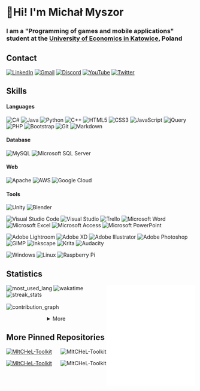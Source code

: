 <h1>👋Hi! I'm Michał Myszor</h1>

<h3>I am a "Programming of games and mobile applications" student at the <a href="https://www.ue.katowice.pl/en.html">University of Economics in Katowice</a>, Poland</h3>

<h2>Contact </h2>
<p>
  <a href="https://www.linkedin.com/in/micha%c5%82-myszor-51a1451b5/"><img alt="LinkedIn" src="https://img.shields.io/badge/LinkedIn-0077B5?style=for-the-badge&logo=linkedin&logoColor=white" /></a>
  <a href="mailto:mikemyszor@gmail.com"><img alt="Gmail" src="https://img.shields.io/badge/Gmail-D14836?style=for-the-badge&logo=gmail&logoColor=white" /></a>
  <a href="https://discord.gg/M!tCHeL#8618"><img alt="Discord" src="https://img.shields.io/badge/Discord-7289DA?style=for-the-badge&logo=discord&logoColor=white" /></a>
  <a href="https://www.youtube.com/channel/UCDzVuoDMjFwrn7hnCUk8zhA"><img alt="YouTube" src="https://img.shields.io/badge/YouTube-FF0000?style=for-the-badge&logo=youtube&logoColor=white" /></a>
  <a href="https://twitter.com/michalmyszor"><img alt="Twitter" src="https://img.shields.io/badge/Twitter-1DA1F2?style=for-the-badge&logo=twitter&logoColor=white" /></a>
  <a href=""><img alt="" src="" /></a>
</p>

<h2>Skills</h2>
<h4>Languages</h4>
<p>
  <img alt="C#" src="https://img.shields.io/badge/c%23-%23239120.svg?style=for-the-badge&logo=c-sharp&logoColor=white" />
  <img alt="Java" src="https://img.shields.io/badge/java-%23ED8B00.svg?style=for-the-badge&logo=java&logoColor=white" />
  <img alt="Python" src="https://img.shields.io/badge/python-3670A0?style=for-the-badge&logo=python&logoColor=ffdd54" />
  <img alt="C++" src="https://img.shields.io/badge/c++-%2300599C.svg?style=for-the-badge&logo=c%2B%2B&logoColor=white" />
  <img alt="HTML5" src="https://img.shields.io/badge/html5-%23E34F26.svg?style=for-the-badge&logo=html5&logoColor=white" />
  <img alt="CSS3" src="https://img.shields.io/badge/css3-%231572B6.svg?style=for-the-badge&logo=css3&logoColor=white" />
  <img alt="JavaScript" src="https://img.shields.io/badge/javascript-%23323330.svg?style=for-the-badge&logo=javascript&logoColor=%23F7DF1E" />
  <img alt="jQuery" src="https://img.shields.io/badge/jquery-%230769AD.svg?style=for-the-badge&logo=jquery&logoColor=white" />
  <img alt="PHP" src="https://img.shields.io/badge/php-%23777BB4.svg?style=for-the-badge&logo=php&logoColor=white" />
  <img alt="Bootstrap" src="https://img.shields.io/badge/bootstrap-%23563D7C.svg?style=for-the-badge&logo=bootstrap&logoColor=white" />
  <img alt="Git" src="https://img.shields.io/badge/git-%23F05033.svg?style=for-the-badge&logo=git&logoColor=white" />
  <img alt="Markdown" src="https://img.shields.io/badge/markdown-%23000000.svg?style=for-the-badge&logo=markdown&logoColor=white" />
</p>

<h4>Database</h4>
<p>
  <img alt="MySQL" src="https://img.shields.io/badge/mysql-%2300f.svg?style=for-the-badge&logo=mysql&logoColor=white" />
  <img alt="Microsoft SQL Server" src="https://img.shields.io/badge/Microsoft%20SQL%20Sever-CC2927?style=for-the-badge&logo=microsoft%20sql%20server&logoColor=white" />
</p>

<h4>Web</h4>
<p>
  <img alt="Apache" src="https://img.shields.io/badge/apache-%23D42029.svg?style=for-the-badge&logo=apache&logoColor=white" />
  <img alt="AWS" src="https://img.shields.io/badge/AWS-%23FF9900.svg?style=for-the-badge&logo=amazon-aws&logoColor=white" />
  <img alt="Google Cloud" src="https://img.shields.io/badge/GoogleCloud-%234285F4.svg?style=for-the-badge&logo=google-cloud&logoColor=white" />
</p>

<h4>Tools</h4>
<p>
  <img alt="Unity" src="https://img.shields.io/badge/unity-%23000000.svg?style=for-the-badge&logo=unity&logoColor=white" />
  <img alt="Blender" src="https://img.shields.io/badge/blender-%23F5792A.svg?style=for-the-badge&logo=blender&logoColor=white" />
</p>

<p>
  <img alt="Visual Studio Code" src="https://img.shields.io/badge/VisualStudioCode-0078d7.svg?style=for-the-badge&logo=visual-studio-code&logoColor=white" />
  <img alt="Visual Studio" src="https://img.shields.io/badge/VisualStudio-5C2D91.svg?style=for-the-badge&logo=visual-studio&logoColor=white" />
  <img alt="Trello" src="https://img.shields.io/badge/Trello-%23026AA7.svg?style=for-the-badge&logo=Trello&logoColor=white" />
  <img alt="Microsoft Word" src="https://img.shields.io/badge/Microsoft_Word-2B579A?style=for-the-badge&logo=microsoft-word&logoColor=white" />
  <img alt="Microsoft Excel" src="https://img.shields.io/badge/Microsoft_Excel-217346?style=for-the-badge&logo=microsoft-excel&logoColor=white" />
  <img alt="Microsoft Access" src="https://img.shields.io/badge/Microsoft_Access-A4373A?style=for-the-badge&logo=microsoft-access&logoColor=white" />
  <img alt="Microsoft PowerPoint" src="https://img.shields.io/badge/Microsoft_PowerPoint-B7472A?style=for-the-badge&logo=microsoft-powerpoint&logoColor=white" />
</p>

<p>
  <img alt="Adobe Lightroom" src="https://img.shields.io/badge/Adobe%20Lightroom-31A8FF?style=for-the-badge&logo=Adobe%20Lightroom&logoColor=white" />
  <img alt="Adobe XD" src="https://img.shields.io/badge/Adobe%20XD-470137?style=for-the-badge&logo=Adobe%20XD&logoColor=#FF61F6" />
  <img alt="Adobe Illustrator" src="https://img.shields.io/badge/Adobe%20Illustrator-FF9A00?style=for-the-badge&logo=adobe%20illustrator&logoColor=white" />
  <img alt="Adobe Photoshop" src="https://img.shields.io/badge/Adobe%20Photoshop-31A8FF?style=for-the-badge&logo=Adobe%20Photoshop&logoColor=black" />
  <img alt="GIMP" src="https://img.shields.io/badge/Gimp-657D8B?style=for-the-badge&logo=gimp&logoColor=FFFFFF" />
  <img alt="Inkscape" src="https://img.shields.io/badge/Inkscape-e0e0e0?style=for-the-badge&logo=inkscape&logoColor=080A13" />
  <img alt="Krita" src="https://img.shields.io/badge/Krita-203759?style=for-the-badge&logo=krita&logoColor=EEF37B" />
  <img alt="Audacity" src="https://img.shields.io/badge/Audacity-0000CC?style=for-the-badge&logo=audacity&logoColor=white" />
</p>

<p>
  <img alt="Windows" src="https://img.shields.io/badge/Windows-0078D6?style=for-the-badge&logo=windows&logoColor=white" />
  <img alt="Linux" src="https://img.shields.io/badge/Linux-FCC624?style=for-the-badge&logo=linux&logoColor=black" />
  <img alt="Raspberry Pi" src="https://img.shields.io/badge/-Raspberry_Pi-C51A4A?style=for-the-badge&logo=Raspberry-Pi" />
</p>

<h2>Statistics</h2>
<img align="right" width=47% src="stats_transparent.svg" alt="stats" />

<p align="left">
  <img width=47% src="https://github-readme-stats.vercel.app/api/top-langs?username=mitchelpl&langs_count=10&show_icons=true&locale=en&layout=compact&card_width=350&bg_color=FFFFFF00&text_color=777777&hide_border=true&title_color=777777" alt="most_used_lang" />

  <img width=47% src="https://github-readme-stats.vercel.app/api/wakatime?username=MItCHeL&layout=compact&card_width=350&bg_color=FFFFFF00&text_color=777777&hide_border=true&title_color=777777&custom_title=Time%20Spent%20On%20Each%20Language%20In%20Last%207%20Days&langs_count=10" alt="wakatime" />

  <img width=47% src="http://github-readme-streak-stats.herokuapp.com?user=mitchelpl&theme=light&hide_border=true&background=FFFFFF00&stroke=777777&currStreakNum=777777&sideNums=777777&currStreakLabel=777777&dates=353535&sideLabels=777777" alt="streak_stats" />
</p>

<img align="center" src="https://activity-graph.herokuapp.com/graph?username=mitchelpl&bg_color=FFFFFF00&color=777777&line=353535&point=777777&hide_border=true&custom_title=Contribution%20Graph&area=true&area_color=353535" alt="contribution_graph" width=100% /><br/>

<details>
  <summary align="center">More</summary><br/>
  <img align="center" src="more_stats_transparent.svg" alt="more stats" width="100%" /> 
</details>

<h2 align="left">More Pinned Repositories</h2>
<p>
  <a href="https://github.com/MItCHeLPL/MItCHeL-Toolkit"><img src="https://github-readme-stats.vercel.app/api/pin?username=MItCHeLPL&repo=MItCHeL-Toolkit&border_radius=5&bg_color=FFFFFF00&text_color=777777" alt="MItCHeL-Toolkit" /></a>
  <a href="https://github.com/MItCHeLPL/Arrabal-Internship"><img src="https://github-readme-stats.vercel.app/api/pin?username=MItCHeLPL&repo=Arrabal-Internship&border_radius=5&bg_color=FFFFFF00&text_color=777777" alt="MItCHeL-Toolkit" align="right" /></a>
</p>
<p>
  <a href="https://github.com/MItCHeLPL/Rainmeter-Simple-Spotify-Control"><img src="https://github-readme-stats.vercel.app/api/pin?username=MItCHeLPL&repo=Rainmeter-Simple-Spotify-Control&border_radius=5&bg_color=FFFFFF00&text_color=777777" alt="MItCHeL-Toolkit"/></a>
  <a href="https://github.com/MItCHeLPL/Rainmeter-Info-Skin"><img src="https://github-readme-stats.vercel.app/api/pin?username=MItCHeLPL&repo=Rainmeter-Info-Skin&border_radius=5&bg_color=FFFFFF00&text_color=777777" alt="MItCHeL-Toolkit" align="right" /></a>
</p>